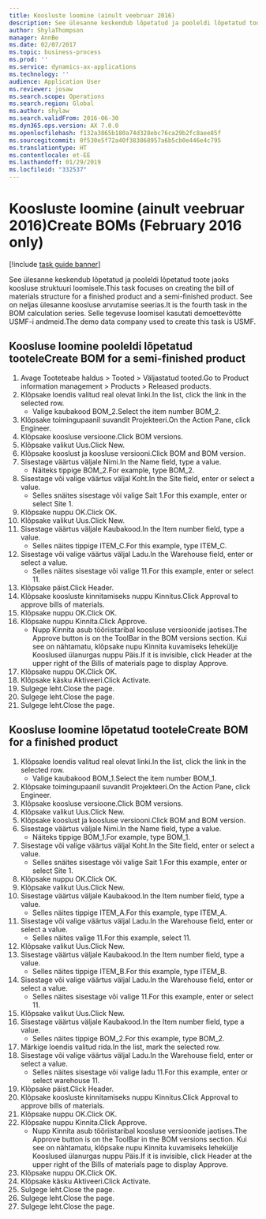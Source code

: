 ```yaml
---
title: Koosluste loomine (ainult veebruar 2016)
description: See ülesanne keskendub lõpetatud ja pooleldi lõpetatud toote jaoks koosluse struktuuri loomisele.
author: ShylaThompson
manager: AnnBe
ms.date: 02/07/2017
ms.topic: business-process
ms.prod: ''
ms.service: dynamics-ax-applications
ms.technology: ''
audience: Application User
ms.reviewer: josaw
ms.search.scope: Operations
ms.search.region: Global
ms.author: shylaw
ms.search.validFrom: 2016-06-30
ms.dyn365.ops.version: AX 7.0.0
ms.openlocfilehash: f132a3865b180a74d328ebc76ca29b2fc8aee85f
ms.sourcegitcommit: 0f530e5f72a40f383868957a6b5cb0e446e4c795
ms.translationtype: HT
ms.contentlocale: et-EE
ms.lasthandoff: 01/29/2019
ms.locfileid: "332537"
---
```

# <a name="create-boms-february-2016-only"></a><span data-ttu-id="7cde2-103">Koosluste loomine (ainult veebruar 2016)</span><span class="sxs-lookup"><span data-stu-id="7cde2-103">Create BOMs (February 2016 only)</span></span>

[!include [task guide banner](../../includes/task-guide-banner.md)]

<span data-ttu-id="7cde2-104">See ülesanne keskendub lõpetatud ja pooleldi lõpetatud toote jaoks koosluse struktuuri loomisele.</span><span class="sxs-lookup"><span data-stu-id="7cde2-104">This task focuses on creating the bill of materials structure for a finished product and a semi-finished product.</span></span> <span data-ttu-id="7cde2-105">See on neljas ülesanne koosluse arvutamise seerias.</span><span class="sxs-lookup"><span data-stu-id="7cde2-105">It is the fourth task in the BOM calculation series.</span></span> <span data-ttu-id="7cde2-106">Selle tegevuse loomisel kasutati demoettevõtte USMF-i andmeid.</span><span class="sxs-lookup"><span data-stu-id="7cde2-106">The demo data company used to create this task is USMF.</span></span>


## <a name="create-bom-for-a-semi-finished-product"></a><span data-ttu-id="7cde2-107">Koosluse loomine pooleldi lõpetatud tootele</span><span class="sxs-lookup"><span data-stu-id="7cde2-107">Create BOM for a semi-finished product</span></span>
1. <span data-ttu-id="7cde2-108">Avage Tooteteabe haldus > Tooted > Väljastatud tooted.</span><span class="sxs-lookup"><span data-stu-id="7cde2-108">Go to Product information management > Products > Released products.</span></span>
2. <span data-ttu-id="7cde2-109">Klõpsake loendis valitud real olevat linki.</span><span class="sxs-lookup"><span data-stu-id="7cde2-109">In the list, click the link in the selected row.</span></span>
    * <span data-ttu-id="7cde2-110">Valige kaubakood BOM_2.</span><span class="sxs-lookup"><span data-stu-id="7cde2-110">Select the item number BOM_2.</span></span>  
3. <span data-ttu-id="7cde2-111">Klõpsake toimingupaanil suvandit Projekteeri.</span><span class="sxs-lookup"><span data-stu-id="7cde2-111">On the Action Pane, click Engineer.</span></span>
4. <span data-ttu-id="7cde2-112">Klõpsake koosluse versioone.</span><span class="sxs-lookup"><span data-stu-id="7cde2-112">Click BOM versions.</span></span>
5. <span data-ttu-id="7cde2-113">Klõpsake valikut Uus.</span><span class="sxs-lookup"><span data-stu-id="7cde2-113">Click New.</span></span>
6. <span data-ttu-id="7cde2-114">Klõpsake kooslust ja koosluse versiooni.</span><span class="sxs-lookup"><span data-stu-id="7cde2-114">Click BOM and BOM version.</span></span>
7. <span data-ttu-id="7cde2-115">Sisestage väärtus väljale Nimi.</span><span class="sxs-lookup"><span data-stu-id="7cde2-115">In the Name field, type a value.</span></span>
    * <span data-ttu-id="7cde2-116">Näiteks tippige BOM_2.</span><span class="sxs-lookup"><span data-stu-id="7cde2-116">For example, type BOM_2.</span></span>  
8. <span data-ttu-id="7cde2-117">Sisestage või valige väärtus väljal Koht.</span><span class="sxs-lookup"><span data-stu-id="7cde2-117">In the Site field, enter or select a value.</span></span>
    * <span data-ttu-id="7cde2-118">Selles snäites sisestage või valige Sait 1.</span><span class="sxs-lookup"><span data-stu-id="7cde2-118">For this example, enter or select Site 1.</span></span>  
9. <span data-ttu-id="7cde2-119">Klõpsake nuppu OK.</span><span class="sxs-lookup"><span data-stu-id="7cde2-119">Click OK.</span></span>
10. <span data-ttu-id="7cde2-120">Klõpsake valikut Uus.</span><span class="sxs-lookup"><span data-stu-id="7cde2-120">Click New.</span></span>
11. <span data-ttu-id="7cde2-121">Sisestage väärtus väljale Kaubakood.</span><span class="sxs-lookup"><span data-stu-id="7cde2-121">In the Item number field, type a value.</span></span>
    * <span data-ttu-id="7cde2-122">Selles näites tippige ITEM_C.</span><span class="sxs-lookup"><span data-stu-id="7cde2-122">For this example, type ITEM_C.</span></span>  
12. <span data-ttu-id="7cde2-123">Sisestage või valige väärtus väljal Ladu.</span><span class="sxs-lookup"><span data-stu-id="7cde2-123">In the Warehouse field, enter or select a value.</span></span>
    * <span data-ttu-id="7cde2-124">Selles näites sisestage või valige 11.</span><span class="sxs-lookup"><span data-stu-id="7cde2-124">For this example, enter or select 11.</span></span>  
13. <span data-ttu-id="7cde2-125">Klõpsake päist.</span><span class="sxs-lookup"><span data-stu-id="7cde2-125">Click Header.</span></span>
14. <span data-ttu-id="7cde2-126">Klõpsake koosluste kinnitamiseks nuppu Kinnitus.</span><span class="sxs-lookup"><span data-stu-id="7cde2-126">Click Approval to approve bills of materials.</span></span>
15. <span data-ttu-id="7cde2-127">Klõpsake nuppu OK.</span><span class="sxs-lookup"><span data-stu-id="7cde2-127">Click OK.</span></span>
16. <span data-ttu-id="7cde2-128">Klõpsake nuppu Kinnita.</span><span class="sxs-lookup"><span data-stu-id="7cde2-128">Click Approve.</span></span>
    * <span data-ttu-id="7cde2-129">Nupp Kinnita asub tööriistaribal koosluse versioonide jaotises.</span><span class="sxs-lookup"><span data-stu-id="7cde2-129">The Approve button is on the ToolBar in the  BOM versions section.</span></span> <span data-ttu-id="7cde2-130">Kui see on nähtamatu, klõpsake nupu Kinnita kuvamiseks lehekülje Kooslused ülanurgas nuppu Päis.</span><span class="sxs-lookup"><span data-stu-id="7cde2-130">If it is invisible, click Header at the upper right of the Bills of materials page to display Approve.</span></span>  
17. <span data-ttu-id="7cde2-131">Klõpsake nuppu OK.</span><span class="sxs-lookup"><span data-stu-id="7cde2-131">Click OK.</span></span>
18. <span data-ttu-id="7cde2-132">Klõpsake käsku Aktiveeri.</span><span class="sxs-lookup"><span data-stu-id="7cde2-132">Click Activate.</span></span>
19. <span data-ttu-id="7cde2-133">Sulgege leht.</span><span class="sxs-lookup"><span data-stu-id="7cde2-133">Close the page.</span></span>
20. <span data-ttu-id="7cde2-134">Sulgege leht.</span><span class="sxs-lookup"><span data-stu-id="7cde2-134">Close the page.</span></span>
21. <span data-ttu-id="7cde2-135">Sulgege leht.</span><span class="sxs-lookup"><span data-stu-id="7cde2-135">Close the page.</span></span>

## <a name="create-bom-for-a-finished-product"></a><span data-ttu-id="7cde2-136">Koosluse loomine lõpetatud tootele</span><span class="sxs-lookup"><span data-stu-id="7cde2-136">Create BOM for a finished product</span></span>
1. <span data-ttu-id="7cde2-137">Klõpsake loendis valitud real olevat linki.</span><span class="sxs-lookup"><span data-stu-id="7cde2-137">In the list, click the link in the selected row.</span></span>
    * <span data-ttu-id="7cde2-138">Valige kaubakood BOM_1.</span><span class="sxs-lookup"><span data-stu-id="7cde2-138">Select the item number BOM_1.</span></span>  
2. <span data-ttu-id="7cde2-139">Klõpsake toimingupaanil suvandit Projekteeri.</span><span class="sxs-lookup"><span data-stu-id="7cde2-139">On the Action Pane, click Engineer.</span></span>
3. <span data-ttu-id="7cde2-140">Klõpsake koosluse versioone.</span><span class="sxs-lookup"><span data-stu-id="7cde2-140">Click BOM versions.</span></span>
4. <span data-ttu-id="7cde2-141">Klõpsake valikut Uus.</span><span class="sxs-lookup"><span data-stu-id="7cde2-141">Click New.</span></span>
5. <span data-ttu-id="7cde2-142">Klõpsake kooslust ja koosluse versiooni.</span><span class="sxs-lookup"><span data-stu-id="7cde2-142">Click BOM and BOM version.</span></span>
6. <span data-ttu-id="7cde2-143">Sisestage väärtus väljale Nimi.</span><span class="sxs-lookup"><span data-stu-id="7cde2-143">In the Name field, type a value.</span></span>
    * <span data-ttu-id="7cde2-144">Näiteks tippige BOM_1.</span><span class="sxs-lookup"><span data-stu-id="7cde2-144">For example, type BOM_1.</span></span>  
7. <span data-ttu-id="7cde2-145">Sisestage või valige väärtus väljal Koht.</span><span class="sxs-lookup"><span data-stu-id="7cde2-145">In the Site field, enter or select a value.</span></span>
    * <span data-ttu-id="7cde2-146">Selles snäites sisestage või valige Sait 1.</span><span class="sxs-lookup"><span data-stu-id="7cde2-146">For this example, enter or select Site 1.</span></span>  
8. <span data-ttu-id="7cde2-147">Klõpsake nuppu OK.</span><span class="sxs-lookup"><span data-stu-id="7cde2-147">Click OK.</span></span>
9. <span data-ttu-id="7cde2-148">Klõpsake valikut Uus.</span><span class="sxs-lookup"><span data-stu-id="7cde2-148">Click New.</span></span>
10. <span data-ttu-id="7cde2-149">Sisestage väärtus väljale Kaubakood.</span><span class="sxs-lookup"><span data-stu-id="7cde2-149">In the Item number field, type a value.</span></span>
    * <span data-ttu-id="7cde2-150">Selles näites tippige ITEM_A.</span><span class="sxs-lookup"><span data-stu-id="7cde2-150">For this example, type ITEM_A.</span></span>  
11. <span data-ttu-id="7cde2-151">Sisestage või valige väärtus väljal Ladu.</span><span class="sxs-lookup"><span data-stu-id="7cde2-151">In the Warehouse field, enter or select a value.</span></span>
    * <span data-ttu-id="7cde2-152">Selles näites valige 11.</span><span class="sxs-lookup"><span data-stu-id="7cde2-152">For this example, select 11.</span></span>  
12. <span data-ttu-id="7cde2-153">Klõpsake valikut Uus.</span><span class="sxs-lookup"><span data-stu-id="7cde2-153">Click New.</span></span>
13. <span data-ttu-id="7cde2-154">Sisestage väärtus väljale Kaubakood.</span><span class="sxs-lookup"><span data-stu-id="7cde2-154">In the Item number field, type a value.</span></span>
    * <span data-ttu-id="7cde2-155">Selles näites tippige ITEM_B.</span><span class="sxs-lookup"><span data-stu-id="7cde2-155">For this example, type ITEM_B.</span></span>  
14. <span data-ttu-id="7cde2-156">Sisestage või valige väärtus väljal Ladu.</span><span class="sxs-lookup"><span data-stu-id="7cde2-156">In the Warehouse field, enter or select a value.</span></span>
    * <span data-ttu-id="7cde2-157">Selles näites sisestage või valige 11.</span><span class="sxs-lookup"><span data-stu-id="7cde2-157">For this example, enter or select 11.</span></span>  
15. <span data-ttu-id="7cde2-158">Klõpsake valikut Uus.</span><span class="sxs-lookup"><span data-stu-id="7cde2-158">Click New.</span></span>
16. <span data-ttu-id="7cde2-159">Sisestage väärtus väljale Kaubakood.</span><span class="sxs-lookup"><span data-stu-id="7cde2-159">In the Item number field, type a value.</span></span>
    * <span data-ttu-id="7cde2-160">Selles näites tippige BOM_2.</span><span class="sxs-lookup"><span data-stu-id="7cde2-160">For this example, type BOM_2.</span></span>  
17. <span data-ttu-id="7cde2-161">Märkige loendis valitud rida.</span><span class="sxs-lookup"><span data-stu-id="7cde2-161">In the list, mark the selected row.</span></span>
18. <span data-ttu-id="7cde2-162">Sisestage või valige väärtus väljal Ladu.</span><span class="sxs-lookup"><span data-stu-id="7cde2-162">In the Warehouse field, enter or select a value.</span></span>
    * <span data-ttu-id="7cde2-163">Selles näites sisestage või valige ladu 11.</span><span class="sxs-lookup"><span data-stu-id="7cde2-163">For this example, enter or select warehouse 11.</span></span>  
19. <span data-ttu-id="7cde2-164">Klõpsake päist.</span><span class="sxs-lookup"><span data-stu-id="7cde2-164">Click Header.</span></span>
20. <span data-ttu-id="7cde2-165">Klõpsake koosluste kinnitamiseks nuppu Kinnitus.</span><span class="sxs-lookup"><span data-stu-id="7cde2-165">Click Approval to approve bills of materials.</span></span>
21. <span data-ttu-id="7cde2-166">Klõpsake nuppu OK.</span><span class="sxs-lookup"><span data-stu-id="7cde2-166">Click OK.</span></span>
22. <span data-ttu-id="7cde2-167">Klõpsake nuppu Kinnita.</span><span class="sxs-lookup"><span data-stu-id="7cde2-167">Click Approve.</span></span>
    * <span data-ttu-id="7cde2-168">Nupp Kinnita asub tööriistaribal koosluse versioonide jaotises.</span><span class="sxs-lookup"><span data-stu-id="7cde2-168">The Approve button is on the ToolBar in the  BOM versions section.</span></span> <span data-ttu-id="7cde2-169">Kui see on nähtamatu, klõpsake nupu Kinnita kuvamiseks lehekülje Kooslused ülanurgas nuppu Päis.</span><span class="sxs-lookup"><span data-stu-id="7cde2-169">If it is invisible, click Header at the upper right of the Bills of materials page to display Approve.</span></span>  
23. <span data-ttu-id="7cde2-170">Klõpsake nuppu OK.</span><span class="sxs-lookup"><span data-stu-id="7cde2-170">Click OK.</span></span>
24. <span data-ttu-id="7cde2-171">Klõpsake käsku Aktiveeri.</span><span class="sxs-lookup"><span data-stu-id="7cde2-171">Click Activate.</span></span>
25. <span data-ttu-id="7cde2-172">Sulgege leht.</span><span class="sxs-lookup"><span data-stu-id="7cde2-172">Close the page.</span></span>
26. <span data-ttu-id="7cde2-173">Sulgege leht.</span><span class="sxs-lookup"><span data-stu-id="7cde2-173">Close the page.</span></span>
27. <span data-ttu-id="7cde2-174">Sulgege leht.</span><span class="sxs-lookup"><span data-stu-id="7cde2-174">Close the page.</span></span>

